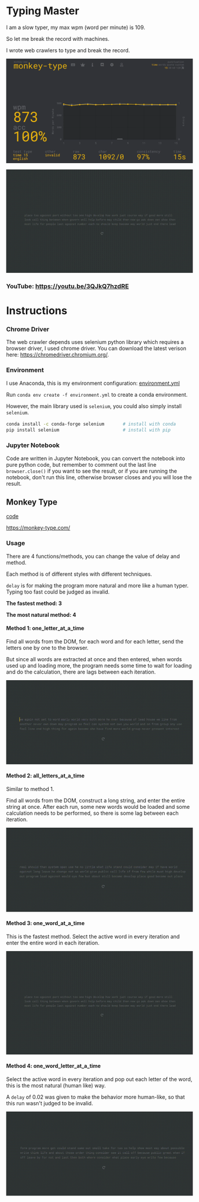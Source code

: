 # Typing Master

I am a slow typer, my max wpm (word per minute) is 109.

So let me break the record with machines.

I wrote web crawlers to type and break the record.

![thumbnail-icon](README.assets/thumbnail-icon.png)

<img src="README.assets/monkey-type.gif" alt="monkey-type" />

### YouTube: https://youtu.be/3QJkQ7hzdRE

# Instructions

### Chrome Driver

The web crawler depends uses selenium python library which requires a browser driver, I used chrome driver.
You can download the latest verison here: https://chromedriver.chromium.org/.

### Environment

I use Anaconda, this is my environment configuration: [environment.yml](./environment.yml)

Run `conda env create -f environment.yml` to create a conda environment.

However, the main library used is `selenium`, you could also simply install `selenium`.

```bash
conda install -c conda-forge selenium		# install with conda
pip install selenium						# install with pip
```

### Jupyter Notebook

Code are written in Jupyter Notebook, you can convert the notebook into pure python code, but remember to comment out the last line `browser.close()` if you want to see the result, or if you are running the notebook, don't run this line, otherwise browser closes and you will lose the result.

## Monkey Type

[code](./monkey-type.ipynb)

https://monkey-type.com/

### Usage

There are 4 functions/methods, you can change the value of delay and method.

Each method is of different styles with different techniques.

`delay` is for making the program more natural and more like a human typer. Typing too fast could be judged as invalid.

**The fastest method: 3**

**The most natural method: 4**

#### Method 1: one_letter_at_a_time

Find all words from the DOM, for each word and for each letter, send the letters one by one to the browser.

But since all words are extracted at once and then entered, when words used up and loading more, the program needs some time to wait for loading and do the calculation, there are lags between each iteration.

![letter-by-letter](README.assets/letter-by-letter.gif)

#### Method 2: all_letters_at_a_time

Similar to method 1.

Find all words from the DOM, construct a long string, and enter the entire string at once. After each run, some new words would be loaded and some calculation needs to be performed, so there is some lag between each iteration.

![all-letters](README.assets/all-letters.gif)

#### Method 3: one_word_at_a_time

This is the fastest method. Select the active word in every iteration and enter the entire word in each iteration.

<img src="README.assets/monkey-type.gif" alt="monkey-type" />

#### Method 4: one_word_letter_at_a_time

Select the active word in every iteration and pop out each letter of the word, this is the most natural (human like) way.

A `delay` of 0.02 was given to make the behavior more human-like, so that this run wasn't judged to be invalid.

![natural](README.assets/natural.gif)
